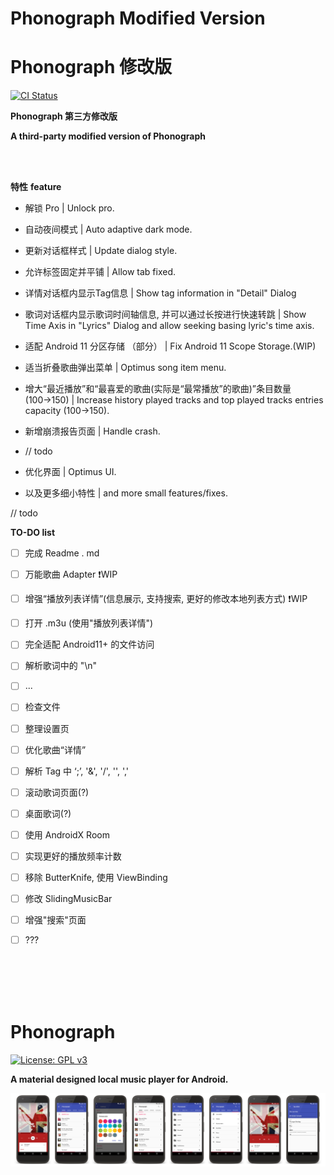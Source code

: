 # Phonograph Modified Version 
# Phonograph 修改版

[<img src="https://github.com/chr56/Phonograph/workflows/ci/badge.svg" alt="CI Status">](https://github.com/chr56/Phonograph/actions)

**Phonograph 第三方修改版**

**A third-party modified version of Phonograph**

<br/>
<br/>

**特性** 
**feature**

* 解锁 Pro | Unlock pro.

* 自动夜间模式 | Auto adaptive dark mode.

* 更新对话框样式 | Update dialog style.

* 允许标签固定并平铺 | Allow tab fixed.

* 详情对话框内显示Tag信息 | Show tag information in "Detail" Dialog

* 歌词对话框内显示歌词时间轴信息, 并可以通过长按进行快速转跳 | Show Time Axis in "Lyrics" Dialog and allow seeking basing lyric's time axis.

* 适配 Android 11 分区存储 （部分） | Fix Android 11 Scope Storage.(WIP)

* 适当折叠歌曲弹出菜单 | Optimus song item menu.

* 增大“最近播放”和“最喜爱的歌曲(实际是“最常播放”的歌曲)”条目数量(100→150) | Increase history played tracks and top played tracks entries capacity (100->150).

* 新增崩溃报告页面 | Handle crash.

* // todo

* 优化界面 | Optimus UI.

* 以及更多细小特性 | and more small features/fixes.

// todo

**TO-DO list**

- [ ] 完成 Readme . md

- [ ] 万能歌曲 Adapter ❗WIP

- [ ] 增强“播放列表详情”(信息展示, 支持搜索, 更好的修改本地列表方式) ❗WIP

- [ ] 打开 .m3u (使用"播放列表详情")

- [ ] 完全适配 Android11+ 的文件访问

- [ ] 解析歌词中的 "\n"

- [ ]  ...

- [ ] 检查文件

- [ ] 整理设置页

- [ ] 优化歌曲“详情”

- [ ] 解析 Tag 中 ‘;’, '&', '/', '\', ','

- [ ] 滚动歌词页面(?)

- [ ] 桌面歌词(?)

- [ ] 使用 AndroidX Room

- [ ] 实现更好的播放频率计数

- [ ] 移除 ButterKnife, 使用 ViewBinding

- [ ] 修改 SlidingMusicBar

- [ ] 增强"搜索"页面

- [ ] ???

<br/>
<br/>
<br/>
<br/>

# Phonograph
[![License: GPL v3](https://img.shields.io/badge/License-GPL%20v3-blue.svg)](https://github.com/chr56/Phonograph_Plus/blob/release/LICENSE.txt)

**A material designed local music player for Android.**

![Screenshots](./art/art.jpg?raw=true)

